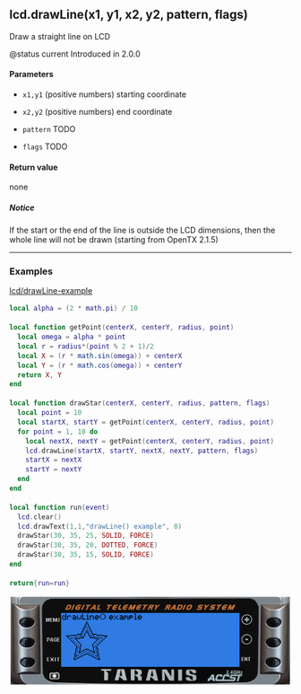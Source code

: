 <!-- This file was generated by the script. Do not edit it, any changes will be lost! -->

## lcd.drawLine(x1, y1, x2, y2, pattern, flags)



Draw a straight line on LCD

@status current Introduced in 2.0.0


#### Parameters

* `x1,y1` (positive numbers) starting coordinate

* `x2,y2` (positive numbers) end coordinate

* `pattern` TODO

* `flags` TODO



#### Return value

none

##### Notice
If the start or the end of the line is outside the LCD dimensions, then the
whole line will not be drawn (starting from OpenTX 2.1.5)




---

### Examples

<a class="dlbtn" href="https://raw.githubusercontent.com/opentx/lua-reference-guide/master/lcd/drawLine-example.lua">lcd/drawLine-example</a>

```lua
local alpha = (2 * math.pi) / 10

local function getPoint(centerX, centerY, radius, point)
  local omega = alpha * point
  local r = radius*(point % 2 + 1)/2
  local X = (r * math.sin(omega)) + centerX
  local Y = (r * math.cos(omega)) + centerY
  return X, Y
end

local function drawStar(centerX, centerY, radius, pattern, flags)
  local point = 10
  local startX, startY = getPoint(centerX, centerY, radius, point)
  for point = 1, 10 do
    local nextX, nextY = getPoint(centerX, centerY, radius, point)
    lcd.drawLine(startX, startY, nextX, nextY, pattern, flags)
    startX = nextX
    startY = nextY
  end
end

local function run(event)
  lcd.clear()
  lcd.drawText(1,1,"drawLine() example", 0)
  drawStar(30, 35, 25, SOLID, FORCE)
  drawStar(30, 35, 20, DOTTED, FORCE)
  drawStar(30, 35, 15, SOLID, FORCE)
end

return{run=run}
```

![](drawLine-example.png)

